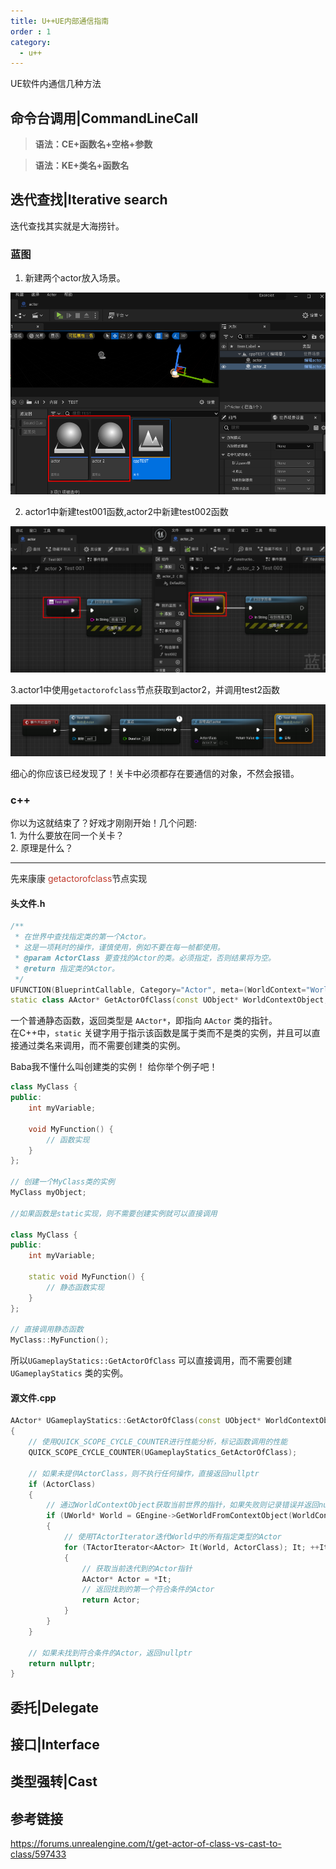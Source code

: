 ```yaml
---
title: U++UE内部通信指南
order : 1
category:
  - u++
---
```


<ChatMessage avatar="../../assets/emoji/hh.png" :avatarWidth="40">
UE软件内通信几种方法
</ChatMessage>

## 命令台调用|CommandLineCall

>**语法：CE+函数名+空格+参数**

<GifWithButton src="../../assets/unrealgif/levelfunction.gif"/>

>**语法：KE+类名+函数名**


<GifWithButton src="../../assets/unrealgif/keclassfunction.gif"/>


## 迭代查找|Iterative search

<ChatMessage avatar="../../assets/emoji/bqb (6).png" :avatarWidth="40">
迭代查找其实就是大海捞针。
</ChatMessage>

### 蓝图

1. 新建两个actor放入场景。

![](..%2Fassets%2F2actor.png)

2. actor1中新建test001函数,actor2中新建test002函数

![](..%2Fassets%2Ftestfunction.png)

3.actor1中使用`getactorofclass`节点获取到actor2，并调用test2函数

![](..%2Fassets%2Fdyonghans.png)

<GifWithButton src="../../assets/unrealgif/refencecom.gif"/>

<ChatMessage avatar="../../assets/emoji/dsyj.png" :avatarWidth="40">
细心的你应该已经发现了！关卡中必须都存在要通信的对象，不然会报错。
</ChatMessage>

### c++

<ChatMessage avatar="../../assets/emoji/bqb (2).png" :avatarWidth="40" alignLeft>
你以为这就结束了？好戏才刚刚开始！几个问题:<br>
1. 为什么要放在同一个关卡？<br>
2. 原理是什么？<br>
</ChatMessage>

<hr>

<ChatMessage avatar="../../assets/emoji/bqb (3).png" :avatarWidth="40" alignLeft>
先来康康  <span style="color: #c0392b;">getactorofclass</span>节点实现
</ChatMessage>

#### 头文件.h
```cpp
/**
 * 在世界中查找指定类的第一个Actor。
 * 这是一项耗时的操作，谨慎使用，例如不要在每一帧都使用。
 * @param ActorClass 要查找的Actor的类。必须指定，否则结果将为空。
 * @return 指定类的Actor。
 */
UFUNCTION(BlueprintCallable, Category="Actor", meta=(WorldContext="WorldContextObject", DeterminesOutputType="ActorClass"))
static class AActor* GetActorOfClass(const UObject* WorldContextObject, TSubclassOf<AActor> ActorClass);
```


<ChatMessage avatar="../../assets/emoji/hx.png" :avatarWidth="40" alignLeft>

一个普通静态函数，返回类型是 `AActor*`，即指向 `AActor` 类的指针。<br>
在C++中，`static` 关键字用于指示该函数是属于类而不是类的实例，并且可以直接通过类名来调用，而不需要创建类的实例。

</ChatMessage>

<ChatMessage avatar="../../assets/emoji/hh.png" :avatarWidth="40">
Baba我不懂什么叫创建类的实例！
</ChatMessage>

<ChatMessage avatar="../../assets/emoji/dsyj.png" :avatarWidth="40" alignLeft>
给你举个例子吧！
</ChatMessage>

```cpp
class MyClass {
public:
    int myVariable;

    void MyFunction() {
        // 函数实现
    }
};

// 创建一个MyClass类的实例
MyClass myObject;

//如果函数是static实现，则不需要创建实例就可以直接调用

class MyClass {
public:
    int myVariable;

    static void MyFunction() {
        // 静态函数实现
    }
};

// 直接调用静态函数
MyClass::MyFunction();
```
<ChatMessage avatar="../../assets/emoji/dsyj.png" :avatarWidth="40" alignLeft>


所以`UGameplayStatics::GetActorOfClass` 可以直接调用，而不需要创建 `UGameplayStatics` 类的实例。

</ChatMessage>

#### 源文件.cpp

```cpp
AActor* UGameplayStatics::GetActorOfClass(const UObject* WorldContextObject, TSubclassOf<AActor> ActorClass)
{
    // 使用QUICK_SCOPE_CYCLE_COUNTER进行性能分析，标记函数调用的性能
    QUICK_SCOPE_CYCLE_COUNTER(UGameplayStatics_GetActorOfClass);

    // 如果未提供ActorClass，则不执行任何操作，直接返回nullptr
    if (ActorClass)
    {
        // 通过WorldContextObject获取当前世界的指针，如果失败则记录错误并返回nullptr
        if (UWorld* World = GEngine->GetWorldFromContextObject(WorldContextObject, EGetWorldErrorMode::LogAndReturnNull))
        {
            // 使用TActorIterator迭代World中的所有指定类型的Actor
            for (TActorIterator<AActor> It(World, ActorClass); It; ++It)
            {
                // 获取当前迭代到的Actor指针
                AActor* Actor = *It;
                // 返回找到的第一个符合条件的Actor
                return Actor;
            }
        }
    }

    // 如果未找到符合条件的Actor，返回nullptr
    return nullptr;
}

```

## 委托|Delegate

## 接口|Interface

## 类型强转|Cast

## 参考链接
https://forums.unrealengine.com/t/get-actor-of-class-vs-cast-to-class/597433